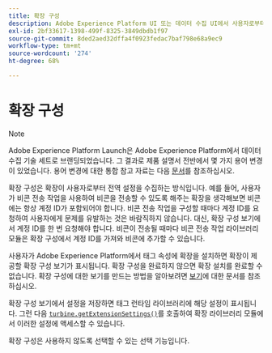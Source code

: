 ```yaml
---
title: 확장 구성
description: Adobe Experience Platform UI 또는 데이터 수집 UI에서 사용자로부터 전역 설정을 수집하도록 태그 확장을 구성하는 방법을 알아봅니다.
exl-id: 2bf33617-1398-499f-8325-3849dbdb1f97
source-git-commit: 8ded2aed32dffa4f0923fedac7baf798e68a9ec9
workflow-type: tm+mt
source-wordcount: '274'
ht-degree: 68%

---
```


# 확장 구성

>[!NOTE]
>
>Adobe Experience Platform Launch은 Adobe Experience Platform에서 데이터 수집 기술 세트로 브랜딩되었습니다. 그 결과로 제품 설명서 전반에서 몇 가지 용어 변경이 있었습니다. 용어 변경에 대한 통합 참고 자료는 다음 [문서](../term-updates.md)를 참조하십시오.

확장 구성은 확장이 사용자로부터 전역 설정을 수집하는 방식입니다. 예를 들어, 사용자가 비콘 전송 작업을 사용하여 비콘을 전송할 수 있도록 해주는 확장을 생각해보면 비콘에는 항상 계정 ID가 포함되어야 합니다. 비콘 전송 작업을 구성할 때마다 계정 ID를 요청하여 사용자에게 문제를 유발하는 것은 바람직하지 않습니다. 대신, 확장 구성 보기에서 계정 ID를 한 번 요청해야 합니다. 비콘이 전송될 때마다 비콘 전송 작업 라이브러리 모듈은 확장 구성에서 계정 ID를 가져와 비콘에 추가할 수 있습니다.

사용자가 Adobe Experience Platform에서 태그 속성에 확장을 설치하면 확장이 제공할 확장 구성 보기가 표시됩니다. 확장 구성을 완료하지 않으면 확장 설치를 완료할 수 없습니다. 확장 구성에 대한 보기를 만드는 방법을 알아보려면 [보기](./web/views.md)에 대한 문서를 참조하십시오.

확장 구성 보기에서 설정을 저장하면 태그 런타임 라이브러리에 해당 설정이 표시됩니다. 그런 다음 [`turbine.getExtensionSettings()`](./turbine.md#get-extension-settings)를 호출하여 확장 라이브러리 모듈에서 이러한 설정에 액세스할 수 있습니다.

확장 구성은 사용하지 않도록 선택할 수 있는 선택 기능입니다.
